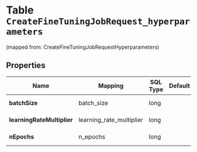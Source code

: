
# Table `CreateFineTuningJobRequest_hyperparameters`
(mapped from: CreateFineTuningJobRequestHyperparameters)

## Properties
Name | Mapping | SQL Type | Default | Type | Description | Notes
---- | ------- | -------- | ------- | ---- | ----------- | -----
**batchSize** | batch_size | long |  | [**CreateFineTuningJobRequestHyperparametersBatchSize**](CreateFineTuningJobRequestHyperparametersBatchSize.md) |  |  [optional] [foreignkey]
**learningRateMultiplier** | learning_rate_multiplier | long |  | [**CreateFineTuningJobRequestHyperparametersLearningRateMultiplier**](CreateFineTuningJobRequestHyperparametersLearningRateMultiplier.md) |  |  [optional] [foreignkey]
**nEpochs** | n_epochs | long |  | [**CreateFineTuningJobRequestHyperparametersNEpochs**](CreateFineTuningJobRequestHyperparametersNEpochs.md) |  |  [optional] [foreignkey]





